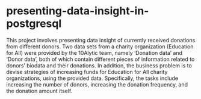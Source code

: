 # presenting-data-insight-in-postgresql
This project involves presenting data insight of currently received donations from different donors. Two
data sets from a charity organization (Education for All) were provided by the 10Alytic team, namely
‘Donation data’ and ‘Donor data’, both of which contain different pieces of information related to donors’ biodata and their donations.
In addition, the business problem is to devise strategies of increasing funds for Education for All charity
organizations, using the provided data. Specifically, the tasks include increasing the number of donors,
increasing the donation frequency, and the donation amount itself.
